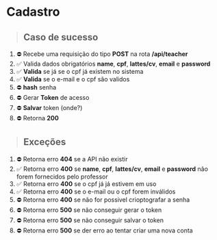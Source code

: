 # Cadastro

> ## Caso de sucesso

1. ⛔️ Recebe uma requisição do tipo **POST** na rota **/api/teacher**
2. ✅ Valida dados obrigatórios **name**, **cpf**, **lattes/cv**, **email** e **password**
3. ✅ **Valida** se já se o cpf já existem no sistema
4. ✅ **Valida** se o e-mail e o cpf são validos
5. ⛔️ **hash** senha
6. ⛔️ Gerar **Token** de acesso
7. ⛔️ **Salvar** token (onde?)
8. ⛔️ Retorna **200**

> ## Exceções

1. ⛔️ Retorna erro **404** se a API não existir
2. ✅ Retorna erro **400** se **name**, **cpf**, **lattes/cv**, **email** e **password** não forem fornecidos pelo professor
3. ✅ Retorna erro **400** se o cpf já já estivem em uso
4. ✅ Retorna erro **400** se o e-mail ou o  cpf forem inválidos
5. ⛔️ Retorna erro **400** se não for possivel crioptografar a senha
6. ⛔️ Retorna erro **500** se não conseguir gerar o token
7. ⛔️ Retorna erro **500** se não conseguir salvar o token
8. ⛔️ Retorna erro **500** se der erro ao tentar criar uma nova conta

<!-- ✅ ⛔️ -->

<!-- a situação é a seguinte: um customer se registra na API e ela recebe o uuid referente ao email ou telefone dela, é enviada um código por email ou sms para o cliente e isso é encriptado no "password", o próximo passo é o app passar o uuid e o customer digitar o código que foi enviado para o email/celular e validar como password, validando, registra o token único e entrega ao customer. A partir daí ele usa uuid / token para identificar -->

<!-- Passwordless -->
